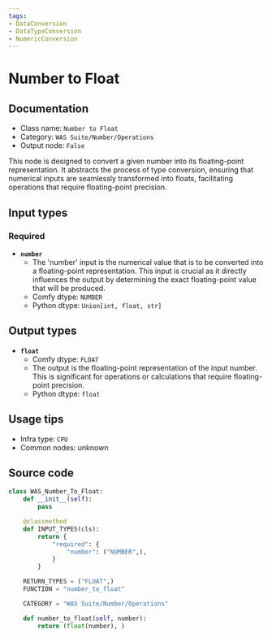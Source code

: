 ```yaml
---
tags:
- DataConversion
- DataTypeConversion
- NumericConversion
---
```


# Number to Float
## Documentation
- Class name: `Number to Float`
- Category: `WAS Suite/Number/Operations`
- Output node: `False`

This node is designed to convert a given number into its floating-point representation. It abstracts the process of type conversion, ensuring that numerical inputs are seamlessly transformed into floats, facilitating operations that require floating-point precision.
## Input types
### Required
- **`number`**
    - The 'number' input is the numerical value that is to be converted into a floating-point representation. This input is crucial as it directly influences the output by determining the exact floating-point value that will be produced.
    - Comfy dtype: `NUMBER`
    - Python dtype: `Union[int, float, str]`
## Output types
- **`float`**
    - Comfy dtype: `FLOAT`
    - The output is the floating-point representation of the input number. This is significant for operations or calculations that require floating-point precision.
    - Python dtype: `float`
## Usage tips
- Infra type: `CPU`
- Common nodes: unknown


## Source code
```python
class WAS_Number_To_Float:
    def __init__(self):
        pass

    @classmethod
    def INPUT_TYPES(cls):
        return {
            "required": {
                "number": ("NUMBER",),
            }
        }

    RETURN_TYPES = ("FLOAT",)
    FUNCTION = "number_to_float"

    CATEGORY = "WAS Suite/Number/Operations"

    def number_to_float(self, number):
        return (float(number), )

```
